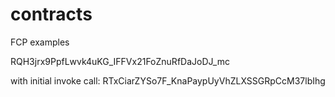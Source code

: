 # contracts

FCP examples

RQH3jrx9PpfLwvk4uKG_IFFVx21FoZnuRfDaJoDJ_mc

with initial invoke call:
RTxCiarZYSo7F_KnaPaypUyVhZLXSSGRpCcM37lbIhg
